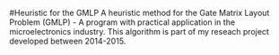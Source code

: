 #Heuristic for the GMLP
A heuristic method for the Gate Matrix Layout Problem (GMLP) - A program with practical application in the microelectronics industry.
This algorithm is part of my reseach project developed between 2014-2015. 
